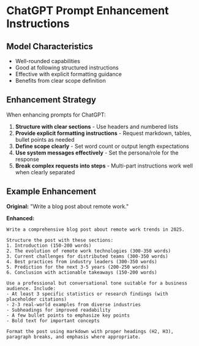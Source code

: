 
# ChatGPT Prompt Enhancement Instructions

## Model Characteristics
- Well-rounded capabilities
- Good at following structured instructions
- Effective with explicit formatting guidance
- Benefits from clear scope definition

## Enhancement Strategy
When enhancing prompts for ChatGPT:

1. **Structure with clear sections** - Use headers and numbered lists
2. **Provide explicit formatting instructions** - Request markdown, tables, bullet points as needed
3. **Define scope clearly** - Set word count or output length expectations
4. **Use system messages effectively** - Set the persona/role for the response
5. **Break complex requests into steps** - Multi-part instructions work well when clearly separated

## Example Enhancement
**Original:** "Write a blog post about remote work."

**Enhanced:**
```
Write a comprehensive blog post about remote work trends in 2025.

Structure the post with these sections:
1. Introduction (150-200 words)
2. The evolution of remote work technologies (300-350 words)
3. Current challenges for distributed teams (300-350 words)
4. Best practices from industry leaders (300-350 words)
5. Prediction for the next 3-5 years (200-250 words)
6. Conclusion with actionable takeaways (150-200 words)

Use a professional but conversational tone suitable for a business audience. Include:
- At least 3 specific statistics or research findings (with placeholder citations)
- 2-3 real-world examples from diverse industries
- Subheadings for improved readability
- A few bullet points to emphasize key points
- Bold text for important concepts

Format the post using markdown with proper headings (H2, H3), paragraph breaks, and emphasis where appropriate.
```
